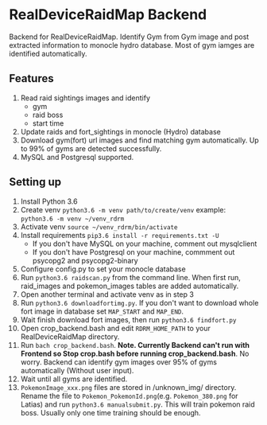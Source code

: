 # RealDeviceRaidMap Backend
Backend for RealDeviceRaidMap. Identify Gym from Gym image and post extracted information to monocle hydro database. Most of gym iamges are identified automatically.

## Features
1. Read raid sightings images and identify
	* gym 
	* raid boss
	* start time
2. Update raids and fort_sightings in monocle (Hydro) database
3. Download gym(fort) url images and find matching gym automatically. Up to 99% of gyms are detected successfully.
4. MySQL and Postgresql supported.

## Setting up
1. Install Python 3.6
2. Create venv
	`python3.6 -m venv path/to/create/venv`
	example: `python3.6 -m venv ~/venv_rdrm`
3. Activate venv
	`source ~/venv_rdrm/bin/activate`
4. Install requirements
	`pip3.6 install -r requirements.txt -U`
	* If you don't have MySQL on your machine, comment out mysqlclient
	* If you don't have Postgresql on your machine, commment out psycopg2 and psycopg2-binary
5. Configure config.py to set your monocle database
6. Run `python3.6 raidscan.py` from the command line. When first run, raid_images and pokemon_images tables are added automatically.
7. Open another terminal and activate venv as in step 3
8. Run `python3.6 downloadfortimg.py`. If you don't want to download whole fort image in database set `MAP_START` and `MAP_END`.
9. Wait finish download fort images, then run `python3.6 findfort.py`
10. Open crop_backend.bash and edit `RDRM_HOME_PATH` to your RealDeviceRaidMap directory.
11. Run `bach crop_backend.bash`. **Note. Currently Backend can't run with Frontend so Stop crop.bash before running crop_backend.bash**. No worry. Backend can identify gym images over 95% of gyms automatically (Without user input).
12. Wait until all gyms are identified.
13. `PokemonImage_xxx.png` files are stored in /unknown_img/ directory. Rename the file to `Pokemon_PokemonId.png`(e.g. `Pokemon_380.png` for Latias) and run `python3.6 manualsubmit.py`. This will train pokemon raid boss. Usually only one time training should be enough.


